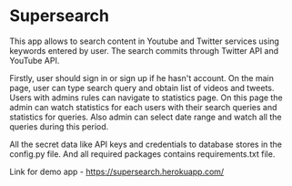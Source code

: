 # Supersearch

This app allows to search content in Youtube and Twitter services using keywords entered by user. The search commits through Twitter API and YouTube API.

Firstly, user should sign in or sign up if he hasn't account. On the main page, user can type search query and obtain list of videos and tweets. Users with admins rules can navigate to statistics page. On this page the admin can watch statistics for each users with their search queries and statistics for queries. Also admin can select date range and watch all the queries during this period.

All the secret data like API keys and credentials to database stores in the config.py file. And all required packages contains requirements.txt file.

Link for demo app - https://supersearch.herokuapp.com/
